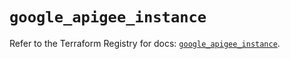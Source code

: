 # `google_apigee_instance`

Refer to the Terraform Registry for docs: [`google_apigee_instance`](https://registry.terraform.io/providers/hashicorp/google/5.35.0/docs/resources/apigee_instance).
